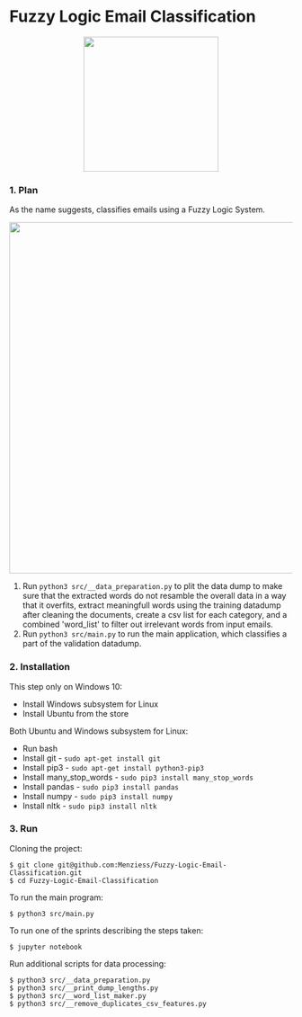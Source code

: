 # Fuzzy Logic Email Classification

<p align="center"><img width="240" src="https://i.imgur.com/BEJpU4k.png"></p>

### 1. Plan

As the name suggests, classifies emails using a Fuzzy Logic System.

<a href="https://github.com/Menziess/Fuzzy-Logic-Email-Classification/blob/master/report/group_7_draftreport.pdf">
  <p align="center"><img width="625" src="https://i.imgur.com/HYQRXDK.jpg"></p>
</a>

1. Run ```python3 src/__data_preparation.py``` to plit the data dump to make sure that the extracted words do not resamble the overall data in a way that it overfits, extract meaningfull words using the training datadump after cleaning the documents, create a csv list for each category, and a combined 'word_list' to filter out irrelevant words from input emails.
2. Run ```python3 src/main.py``` to run the main application, which classifies a part of the validation datadump.

### 2. Installation

This step only on Windows 10:

- Install Windows subsystem for Linux
- Install Ubuntu from the store

Both Ubuntu and Windows subsystem for Linux:

- Run bash
- Install git - ```sudo apt-get install git```
- Install pip3 - ```sudo apt-get install python3-pip3```
- Install many_stop_words - ```sudo pip3 install many_stop_words```
- Install pandas - ```sudo pip3 install pandas```
- Install numpy - ```sudo pip3 install numpy```
- Install nltk - ```sudo pip3 install nltk```

### 3. Run

Cloning the project:

    $ git clone git@github.com:Menziess/Fuzzy-Logic-Email-Classification.git
    $ cd Fuzzy-Logic-Email-Classification

To run the main program:

    $ python3 src/main.py

To run one of the sprints describing the steps taken:

    $ jupyter notebook

Run additional scripts for data processing:

    $ python3 src/__data_preparation.py
    $ python3 src/__print_dump_lengths.py
    $ python3 src/__word_list_maker.py
    $ python3 src/__remove_duplicates_csv_features.py
